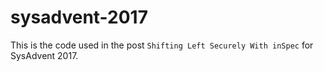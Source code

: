# sysadvent-2017

This is the code used in the post `Shifting Left Securely With inSpec` for SysAdvent 2017.